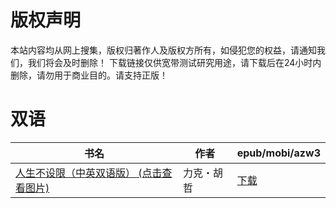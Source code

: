 # 版权声明

本站内容均从网上搜集，版权归著作人及版权方所有，如侵犯您的权益，请通知我们，我们将会及时删除！ 下载链接仅供宽带测试研究用途，请下载后在24小时内删除，请勿用于商业目的。请支持正版！

# 双语

| 书名 | 作者 | epub/mobi/azw3 |
| --- | --- | --- |
| [人生不设限（中英双语版） (点击查看图片)](https://www.dushupai.com/attachment/2024/06/02/35aee39d27b4726b.jpg) | 力克・胡哲 | [下载](https://url89.ctfile.com/f/31084289-1357011046-c03076?p=8866) |

